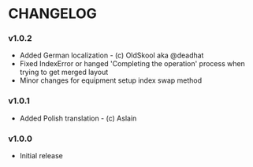 # CHANGELOG

### v1.0.2

- Added German localization - (c) OldSkool aka @deadhat
- Fixed IndexError or hanged 'Completing the operation' process when trying to get merged layout
- Minor changes for equipment setup index swap method 

### v1.0.1

- Added Polish translation - (c) Aslain

### v1.0.0

- Initial release
